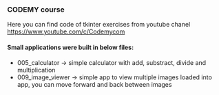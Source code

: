 ### CODEMY course 
Here you can find code of tkinter exercises from youtube chanel https://www.youtube.com/c/Codemycom

#### Small applications were built in below files:
- 005_calculator -> simple calculator with add, substract, divide and multiplication
- 009_image_viewer -> simple app to view multiple images loaded into app, you can move forward and back between images 